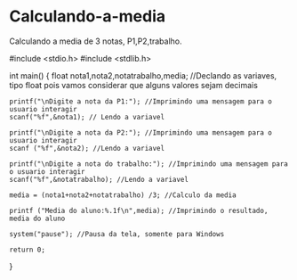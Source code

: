 # Calculando-a-media
Calculando a media de 3 notas, P1,P2,trabalho.

#include <stdio.h>
#include <stdlib.h>

int main()
{
    float nota1,nota2,notatrabalho,media; //Declando as variaves, tipo float pois vamos considerar que alguns valores sejam decimais

    printf("\nDigite a nota da P1:"); //Imprimindo uma mensagem para o usuario interagir
    scanf("%f",&nota1); // Lendo a variavel

    printf("\nDigite a nota da P2:"); //Imprimindo uma mensagem para o usuario interagir
    scanf ("%f",&nota2); //Lendo a variavel

    printf("\nDigite a nota do trabalho:"); //Imprimindo uma mensagem para o usuario interagir
    scanf("%f",&notatrabalho); //Lendo a variavel

    media = (nota1+nota2+notatrabalho) /3; //Calculo da media

    printf ("Media do aluno:%.1f\n",media); //Imprimindo o resultado, media do aluno

    system("pause"); //Pausa da tela, somente para Windows

    return 0;
}
